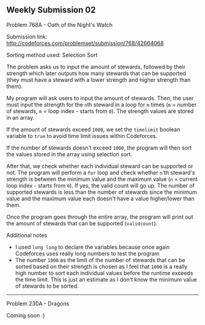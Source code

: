 Weekly Submission 02 
--------------------------
Problem 768A - Oath of the Night's Watch

Submission link: http://codeforces.com/problemset/submission/768/42664068

Sorting method used: Selection Sort

The problem asks us to input the amount of stewards, followed by their strength which later outputs how many stewards that can be supported (they must have a steward with a lower strength and higher strength than them).

My program will ask users to input the amount of stewards. Then, the user must input the strength for the ```n```th steward in a loop for ```m``` times (```m``` = number of stewards, ```m``` = loop index - starts from ```0```). The strength values are stored in an array.

If the amount of stewards exceed ```1000```, we set the ```timelimit``` boolean variable to ```true``` to avoid time limit issues within Codeforces.

If the number of stewards doesn't exceed ```1000```, the program will then sort the values stored in the array using selection sort.

After that, we check whether each individual steward can be supported or not. The program will perform a ```for``` loop and check whether ```n```'th steward's strength is between the minimum value and the maximum value (```n``` = current loop index - starts from ```0```). If yes, the valid count will go up. The number of supported stewards is less than the number of stewards since the minimum value and the maximum value each doesn't have a value higher/lower than them.

Once the program goes through the entire array, the program will print out the amount of stewards that can be supported (```validcount```).

Additional notes
* I used ```long long``` to declare the variables because once again Codeforces uses really long numbers to test the program
* The number ```1000``` as the limit of the number of stewards that can be sorted based on their strength is chosen as I feel that ```1000``` is a really high number to sort each individual values before the runtime exceeds the time limit. This is just an estimate as I don't know the minimum value of stewards to be sorted.

--------------------------
Problem 230A - Dragons

Coming soon :)

